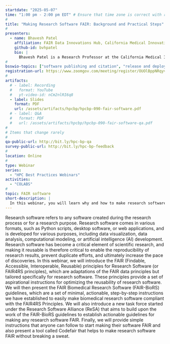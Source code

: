 ```yaml
---
startdate: "2025-05-07"
time: "1:00 pm - 2:00 pm EDT" # Ensure that time zone is correct with respect to standard/daylight time
#
title: "Making Research Software FAIR: Background and Practical Steps"
#
presenters:
  - name: Bhavesh Patel
    affiliation: FAIR Data Innovations Hub, California Medical Innovations Institute
    github-id: bvhpatel
    bio: |
      Bhavesh Patel is a Research Professor at the California Medical Innovations Institute (CalMI2), a nonprofit located in San Diego, CA. He completed his Ph.D. in Mechanical Engineering at UC Berkeley where he specialized in computational modeling. He joined CalMI2 right after graduating in 2015 where he has been developing computational models for biomedical applications. Since 2019, he is also leading the [FAIR Data Innovations Hub](https://fairdataihub.org/), a division at CalMI2 where he and his team are developing various standards, guidelines, and computer tools that make it easier for biomedical researchers to make their data, software, and other research outcomes FAIR. 
#
bsswio-topics: ["software publishing and citation", "release and deployment", "software interoperability", "software sustainability", "online learning"]
registration-url: https://www.zoomgov.com/meeting/register/OUOlBppNRqyv9iZDpdfCgQ
#
artifacts:
  # - label: Recording
  #   format: YouTube
  #   yt-video-id: nCm2nlRI6q8
  - label: Slides
    format: PDF
    url: /assets/artifacts/hpcbp/hpcbp-090-fair-software.pdf
  # - label: Q&A
  #   format: PDF
  #   url: /assets/artifacts/hpcbp/hpcbp-090-fair-software-qa.pdf
#
# Items that change rarely
#
qa-public-url: http://bit.ly/hpc-bp-qa
survey-public-url: http://bit.ly/hpc-bp-feedback
#
location: Online
#
type: Webinar
series:
  - "HPC Best Practices Webinars"
activities:
  - "COLABS"
#
topic: FAIR software
short-description: |
  In this webinar, you will learn why and how to make research software FAIR. You will be given an overview of the FAIR principles for Research Software, the FAIR-BioRS guidelines, and the Actionable FAIR Research Software Task Force. You will also learn what you can already do today to start making your software FAIR. 
---
```

Research software refers to any software created during the research process or for a research purpose. Research software comes in various formats, such as Python scripts, desktop software, or web applications, and is developed for various purposes, including data visualization, data analysis, computational modeling, or artificial intelligence (AI) development. Research software has become a critical element of scientific research, and making it reusable is therefore critical to enable the reproducibility of research results, prevent duplicate efforts, and ultimately increase the pace of discoveries. In this webinar, we will introduce the FAIR (Findable, Accessible, Interoperable, Reusable) principles for Research Software (or FAIR4RS principles), which are adaptations of the FAIR data principles but tailored specifically for research software. These principles provide a set of aspirational instructions for optimizing the reusability of research software. We will then present the FAIR Biomedical Research Software (FAIR-BioRS) guidelines, which are a set of minimal, actionable, step-by-step instructions we have established to easily make biomedical research software compliant with the FAIR4RS Principles. We will also introduce a new task force started under the Research Software Alliance (ReSA) that aims to build upon the work of the FAIR-BioRS guidelines to establish actionable guidelines for making any research software FAIR. Finally, we will provide simple instructions that anyone can follow to start making their software FAIR and also present a tool called Codefair that helps to make research software FAIR without breaking a sweat.
